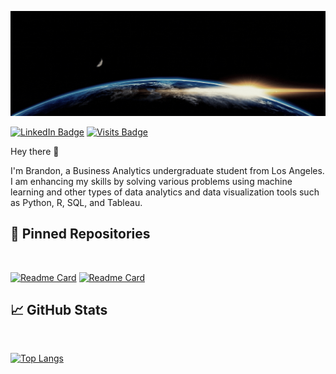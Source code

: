 [![Brandon's GitHub Banner](./assets/github_header.gif)](https://www.linkedin.com/in/bwallace98/)

[![LinkedIn Badge](https://img.shields.io/badge/LinkedIn-Profile-informational?style=flat&logo=linkedin&logoColor=white&color=0D76A8)](https://www.linkedin.com/in/bwallace98/)
[![Visits Badge](https://badges.pufler.dev/visits/BWalliz/BWalliz)](https:github.com/BWalliz)

Hey there 👋

I'm Brandon, a Business Analytics undergraduate student from Los Angeles.  I am enhancing my skills by solving various problems using machine learning and other types of data analytics and data visualization tools such as Python, R, SQL, and Tableau.

## 📌 Pinned Repositories

<br>

[![Readme Card](https://github-readme-stats.vercel.app/api/pin/?username=BWalliz&repo=Web-Scraping-Project&theme=tokyonight)](https://github.com/BWalliz/Web-Scraping-Project)
[![Readme Card](https://github-readme-stats.vercel.app/api/pin/?username=BWalliz&repo=Tableau-Projects&theme=tokyonight)](https://github.com/BWalliz/Tableau-Projects)

## &#x1f4c8; GitHub Stats

<br>

[![Top Langs](https://github-readme-stats.vercel.app/api/top-langs/?username=BWalliz&layout=compact&theme=tokyonight)](https://github.com/BWalliz/github-readme-stats)
